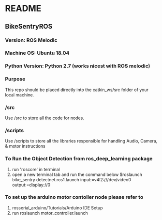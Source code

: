 # README
## BikeSentryROS
### Version: ROS Melodic
### Machine OS: Ubuntu 18.04
### Python Version: Python 2.7 (works nicest with ROS melodic)
### Purpose
This repo should be placed directly into the catkin_ws/src folder of your local machine. 

### /src
Use /src to store all the code for nodes. 

### /scripts
Use /scripts to store all the libraries responsible for handling Audio, Camera, & motor instructions

### To Run the Object Detection from ros_deep_learning package
1. run 'roscore' in terminal
2. open a new terminal tab and run the command below
$roslaunch bike_sentry detectnet.ros1.launch input:=v4l2:///dev/video0 output:=display://0

### To set up the arduino motor contoller node please refer to
1. rosserial_arduino/Tutorials/Arduino IDE Setup
2. run roslaunch motor_controller.launch